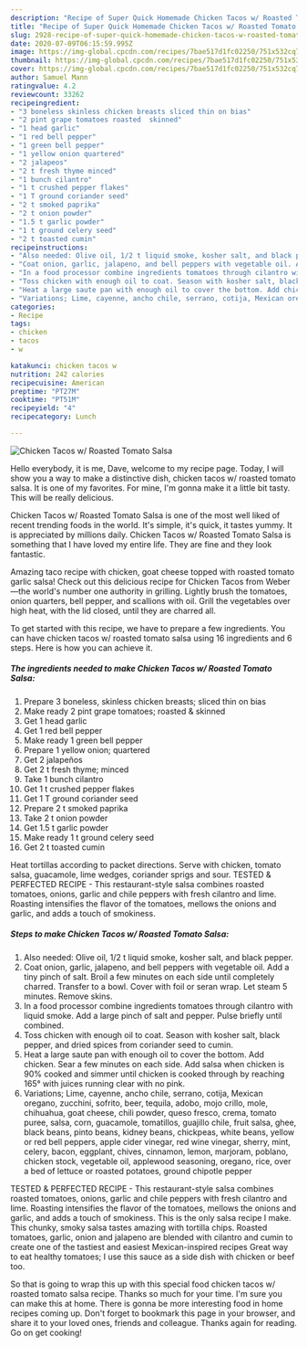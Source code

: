 ```yaml
---
description: "Recipe of Super Quick Homemade Chicken Tacos w/ Roasted Tomato Salsa"
title: "Recipe of Super Quick Homemade Chicken Tacos w/ Roasted Tomato Salsa"
slug: 2928-recipe-of-super-quick-homemade-chicken-tacos-w-roasted-tomato-salsa
date: 2020-07-09T06:15:59.995Z
image: https://img-global.cpcdn.com/recipes/7bae517d1fc02250/751x532cq70/chicken-tacos-w-roasted-tomato-salsa-recipe-main-photo.jpg
thumbnail: https://img-global.cpcdn.com/recipes/7bae517d1fc02250/751x532cq70/chicken-tacos-w-roasted-tomato-salsa-recipe-main-photo.jpg
cover: https://img-global.cpcdn.com/recipes/7bae517d1fc02250/751x532cq70/chicken-tacos-w-roasted-tomato-salsa-recipe-main-photo.jpg
author: Samuel Mann
ratingvalue: 4.2
reviewcount: 33262
recipeingredient:
- "3 boneless skinless chicken breasts sliced thin on bias"
- "2 pint grape tomatoes roasted  skinned"
- "1 head garlic"
- "1 red bell pepper"
- "1 green bell pepper"
- "1 yellow onion quartered"
- "2 jalapeos"
- "2 t fresh thyme minced"
- "1 bunch cilantro"
- "1 t crushed pepper flakes"
- "1 T ground coriander seed"
- "2 t smoked paprika"
- "2 t onion powder"
- "1.5 t garlic powder"
- "1 t ground celery seed"
- "2 t toasted cumin"
recipeinstructions:
- "Also needed: Olive oil, 1/2 t liquid smoke, kosher salt, and black pepper."
- "Coat onion, garlic, jalapeno, and bell peppers with vegetable oil. Add a tiny pinch of salt. Broil a few minutes on each side until completely charred. Transfer to a bowl. Cover with foil or seran wrap. Let steam 5 minutes. Remove skins."
- "In a food processor combine ingredients tomatoes through cilantro with liquid smoke. Add a large pinch of salt and pepper. Pulse briefly until combined."
- "Toss chicken with enough oil to coat. Season with kosher salt, black pepper, and dried spices from coriander seed to cumin."
- "Heat a large saute pan with enough oil to cover the bottom. Add chicken. Sear a few minutes on each side. Add salsa when chicken is 90% cooked and simmer until chicken is cooked through by reaching 165° with juices running clear with no pink."
- "Variations; Lime, cayenne, ancho chile, serrano, cotija, Mexican oregano, zucchini, sofrito, beer, tequila, adobo, mojo crillo, mole, chihuahua, goat cheese, chili powder, queso fresco, crema, tomato puree, salsa, corn, guacamole, tomatillos, guajillo chile, fruit salsa, ghee, black beans, pinto beans, kidney beans, chickpeas, white beans, yellow or red bell peppers, apple cider vinegar, red wine vinegar, sherry, mint, celery, bacon, eggplant, chives, cinnamon, lemon, marjoram, poblano, chicken stock, vegetable oil, applewood seasoning, oregano, rice, over a bed of lettuce or roasted potatoes, ground chipotle pepper"
categories:
- Recipe
tags:
- chicken
- tacos
- w

katakunci: chicken tacos w 
nutrition: 242 calories
recipecuisine: American
preptime: "PT27M"
cooktime: "PT51M"
recipeyield: "4"
recipecategory: Lunch

---
```



![Chicken Tacos w/ Roasted Tomato Salsa](https://img-global.cpcdn.com/recipes/7bae517d1fc02250/751x532cq70/chicken-tacos-w-roasted-tomato-salsa-recipe-main-photo.jpg)

Hello everybody, it is me, Dave, welcome to my recipe page. Today, I will show you a way to make a distinctive dish, chicken tacos w/ roasted tomato salsa. It is one of my favorites. For mine, I'm gonna make it a little bit tasty. This will be really delicious.

Chicken Tacos w/ Roasted Tomato Salsa is one of the most well liked of recent trending foods in the world. It's simple, it's quick, it tastes yummy. It is appreciated by millions daily. Chicken Tacos w/ Roasted Tomato Salsa is something that I have loved my entire life. They are fine and they look fantastic.

Amazing taco recipe with chicken, goat cheese topped with roasted tomato garlic salsa! Check out this delicious recipe for Chicken Tacos from Weber—the world&#39;s number one authority in grilling. Lightly brush the tomatoes, onion quarters, bell pepper, and scallions with oil. Grill the vegetables over high heat, with the lid closed, until they are charred all.


To get started with this recipe, we have to prepare a few ingredients. You can have chicken tacos w/ roasted tomato salsa using 16 ingredients and 6 steps. Here is how you can achieve it.

<!--inarticleads1-->

##### The ingredients needed to make Chicken Tacos w/ Roasted Tomato Salsa:

1. Prepare 3 boneless, skinless chicken breasts; sliced thin on bias
1. Make ready 2 pint grape tomatoes; roasted &amp; skinned
1. Get 1 head garlic
1. Get 1 red bell pepper
1. Make ready 1 green bell pepper
1. Prepare 1 yellow onion; quartered
1. Get 2 jalapeños
1. Get 2 t fresh thyme; minced
1. Take 1 bunch cilantro
1. Get 1 t crushed pepper flakes
1. Get 1 T ground coriander seed
1. Prepare 2 t smoked paprika
1. Take 2 t onion powder
1. Get 1.5 t garlic powder
1. Make ready 1 t ground celery seed
1. Get 2 t toasted cumin


Heat tortillas according to packet directions. Serve with chicken, tomato salsa, guacamole, lime wedges, coriander sprigs and sour. TESTED &amp; PERFECTED RECIPE - This restaurant-style salsa combines roasted tomatoes, onions, garlic and chile peppers with fresh cilantro and lime. Roasting intensifies the flavor of the tomatoes, mellows the onions and garlic, and adds a touch of smokiness. 

<!--inarticleads2-->

##### Steps to make Chicken Tacos w/ Roasted Tomato Salsa:

1. Also needed: Olive oil, 1/2 t liquid smoke, kosher salt, and black pepper.
1. Coat onion, garlic, jalapeno, and bell peppers with vegetable oil. Add a tiny pinch of salt. Broil a few minutes on each side until completely charred. Transfer to a bowl. Cover with foil or seran wrap. Let steam 5 minutes. Remove skins.
1. In a food processor combine ingredients tomatoes through cilantro with liquid smoke. Add a large pinch of salt and pepper. Pulse briefly until combined.
1. Toss chicken with enough oil to coat. Season with kosher salt, black pepper, and dried spices from coriander seed to cumin.
1. Heat a large saute pan with enough oil to cover the bottom. Add chicken. Sear a few minutes on each side. Add salsa when chicken is 90% cooked and simmer until chicken is cooked through by reaching 165° with juices running clear with no pink.
1. Variations; Lime, cayenne, ancho chile, serrano, cotija, Mexican oregano, zucchini, sofrito, beer, tequila, adobo, mojo crillo, mole, chihuahua, goat cheese, chili powder, queso fresco, crema, tomato puree, salsa, corn, guacamole, tomatillos, guajillo chile, fruit salsa, ghee, black beans, pinto beans, kidney beans, chickpeas, white beans, yellow or red bell peppers, apple cider vinegar, red wine vinegar, sherry, mint, celery, bacon, eggplant, chives, cinnamon, lemon, marjoram, poblano, chicken stock, vegetable oil, applewood seasoning, oregano, rice, over a bed of lettuce or roasted potatoes, ground chipotle pepper


TESTED &amp; PERFECTED RECIPE - This restaurant-style salsa combines roasted tomatoes, onions, garlic and chile peppers with fresh cilantro and lime. Roasting intensifies the flavor of the tomatoes, mellows the onions and garlic, and adds a touch of smokiness. This is the only salsa recipe I make. This chunky, smoky salsa tastes amazing with tortilla chips. Roasted tomatoes, garlic, onion and jalapeno are blended with cilantro and cumin to create one of the tastiest and easiest Mexican-inspired recipes Great way to eat healthy tomatoes; I use this sauce as a side dish with chicken or beef too. 

So that is going to wrap this up with this special food chicken tacos w/ roasted tomato salsa recipe. Thanks so much for your time. I'm sure you can make this at home. There is gonna be more interesting food in home recipes coming up. Don't forget to bookmark this page in your browser, and share it to your loved ones, friends and colleague. Thanks again for reading. Go on get cooking!
